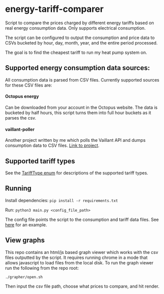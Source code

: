 energy-tariff-comparer
======================

Script to compare the prices charged by different energy tariffs based on real energy consumption data. Only supports electrical consumption.

The script can be configured to output the consumption and price data to CSVs bucketed by hour, day, month, year, and the entire period processed.

The goal is to find the cheapest tariff to run my heat pump system on.

## Supported energy consumption data sources:

All consumption data is parsed from CSV files. Currently supported sources for these CSV files are:

#### Octopus energy

Can be downloaded from your account in the Octopus website. The data is bucketed by half hours, this script turns them into full hour buckets as it parses the csv.

#### vaillant-poller

Another project written by me which polls the Vaillant API and dumps consumption data to CSV files. [Link to project](https://github.com/sizlo/vaillant-poller).

## Supported tariff types

See the [TariffType enum](tariff.py) for descriptions of the supported tariff types.

## Running

Install dependencies: `pip install -r requirements.txt`

Run: `python3 main.py <config_file_path>`

The config file points the script to the consumption and tariff data files. See [here](data/2025-03-23/config.yaml) for an example.

## View graphs

This repo contains an html/js based graph viewer which works with the csv files outputted by the script. It requires running chrome in a mode that allows javascript to load files from the local disk. To run the graph viewer run the following from the repo root:

`./grapher/open.sh`

Then input the csv file path, choose what prices to compare, and hit render.
